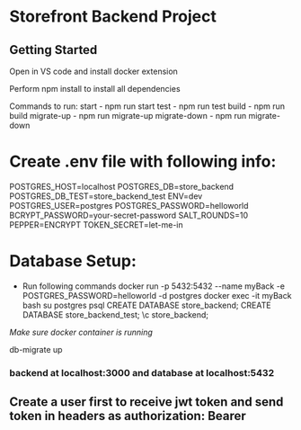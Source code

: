 # Storefront Backend Project

## Getting Started

Open in VS code and install docker extension

Perform npm install to install all dependencies

Commands to run:
start - npm run start
test - npm run test
build - npm run build
migrate-up - npm run migrate-up
migrate-down - npm run migrate-down

# Create .env file with following info:
POSTGRES_HOST=localhost
POSTGRES_DB=store_backend
POSTGRES_DB_TEST=store_backend_test
ENV=dev
POSTGRES_USER=postgres
POSTGRES_PASSWORD=helloworld
BCRYPT_PASSWORD=your-secret-password
SALT_ROUNDS=10
PEPPER=ENCRYPT
TOKEN_SECRET=let-me-in

# Database Setup:

- Run following commands
docker run -p 5432:5432 --name myBack -e POSTGRES_PASSWORD=helloworld -d postgres
docker exec -it myBack bash
su postgres
psql
CREATE DATABASE store_backend;
CREATE DATABASE store_backend_test;
\c store_backend;

*Make sure docker container is running*

db-migrate up

### backend at localhost:3000 and database at localhost:5432
## Create a user first to receive jwt token and send token in headers as authorization: Bearer <token>